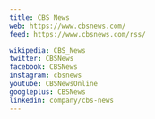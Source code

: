 ```yaml
---
title: CBS News
web: https://www.cbsnews.com/
feed: https://www.cbsnews.com/rss/

wikipedia: CBS_News
twitter: CBSNews
facebook: CBSNews
instagram: cbsnews
youtube: CBSNewsOnline
googleplus: CBSNews
linkedin: company/cbs-news
---
```

